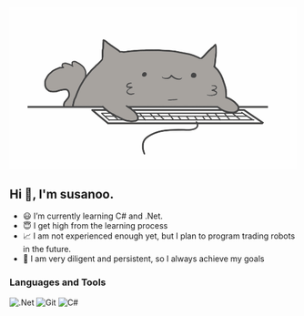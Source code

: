 ﻿![Header](https://github.com/susanoo-10011/susanoo-10011/blob/master/assets/VakAF.gif)

## Hi 👋, I'm susanoo.

* 😃 I’m currently learning C# and .Net.
* 😇 I get high from the learning process
* 📈 I am not experienced enough yet, but I plan to program trading robots in the future.
* 🎯 I am very diligent and persistent, so I always achieve my goals

### Languages and Tools

![.Net](https://img.shields.io/badge/-Framework-272728?style=for-the-badge&logo=.Net&logoColor=fcfdff)
![Git](https://img.shields.io/badge/-Git-272728?style=for-the-badge&logo=Git&logoColor=f4833f)
![C#](https://img.shields.io/badge/-C%23-272728?style=for-the-badge&logo=CSharp&logoColor=ad05fc)
